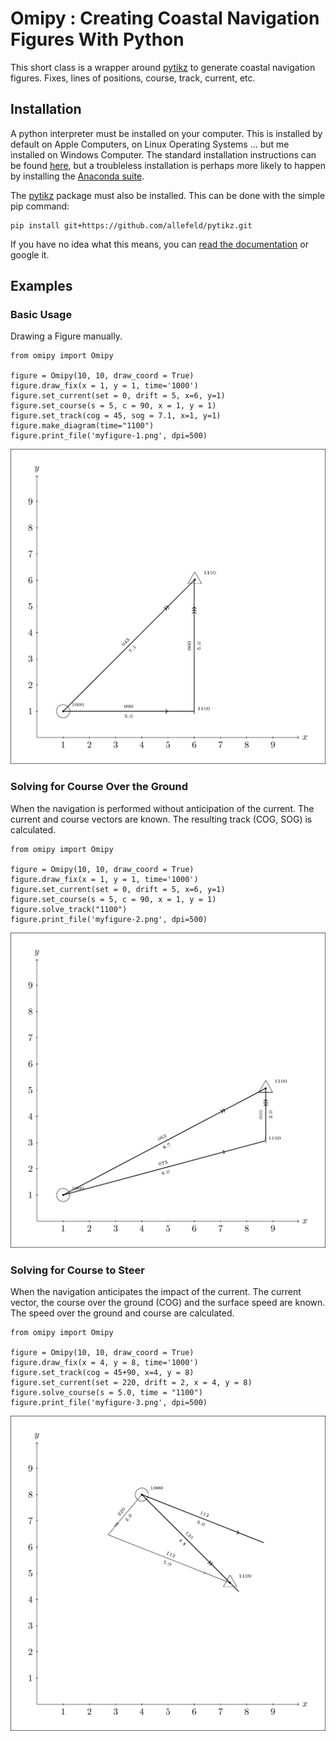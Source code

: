 # Omipy : Creating Coastal Navigation Figures With Python
This short class is a wrapper around [pytikz](https://github.com/allefeld/pytikz) to generate coastal navigation figures. Fixes, lines of positions, course, track, current, etc. 

## Installation
A python interpreter must be installed on your computer. This is installed by default on Apple Computers, on Linux Operating Systems ... but me installed on Windows Computer. The standard installation instructions can be found [here](https://www.python.org/downloads/windows/), but a troubleless installation is perhaps more likely to happen by installing the [Anaconda suite](https://www.anaconda.com/download).

The [pytikz](https://github.com/allefeld/pytikz) package must also be installed. This can be done with the simple pip command: 
```
pip install git+https://github.com/allefeld/pytikz.git
``` 
If you have no idea what this means, you can [read the documentation](https://packaging.python.org/en/latest/tutorials/installing-packages/) or google it. 

## Examples
### Basic Usage
Drawing a Figure manually. 
```
from omipy import Omipy

figure = Omipy(10, 10, draw_coord = True)
figure.draw_fix(x = 1, y = 1, time='1000')
figure.set_current(set = 0, drift = 5, x=6, y=1)
figure.set_course(s = 5, c = 90, x = 1, y = 1)
figure.set_track(cog = 45, sog = 7.1, x=1, y=1)
figure.make_diagram(time="1100")
figure.print_file('myfigure-1.png', dpi=500)
```
![](example-1-1.png)

### Solving for Course Over the Ground
When the navigation is performed without anticipation of the current. The current and course vectors are known. The resulting track (COG, SOG) is calculated. 
```
from omipy import Omipy

figure = Omipy(10, 10, draw_coord = True)
figure.draw_fix(x = 1, y = 1, time='1000')
figure.set_current(set = 0, drift = 5, x=6, y=1)
figure.set_course(s = 5, c = 90, x = 1, y = 1)
figure.solve_track("1100")
figure.print_file('myfigure-2.png', dpi=500)
```
![](example-2-2.png)

### Solving for Course to Steer
When the navigation anticipates the impact of the current. The current vector, the course over the ground (COG) and the surface speed are known. The speed over the ground and course are calculated. 
```
from omipy import Omipy

figure = Omipy(10, 10, draw_coord = True)
figure.draw_fix(x = 4, y = 8, time='1000')
figure.set_track(cog = 45+90, x=4, y = 8)
figure.set_current(set = 220, drift = 2, x = 4, y = 8)
figure.solve_course(s = 5.0, time = "1100")
figure.print_file('myfigure-3.png', dpi=500)
```
![](example-3.png)



